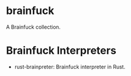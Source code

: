 # brainfuck
A Brainfuck collection.

# Brainfuck Interpreters
- rust-brainpreter: Brainfuck interpreter in Rust.
